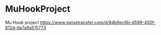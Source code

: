 # MuHookProject
Mu Hook project
https://www.swisstransfer.com/d/84b9ec6b-d599-450f-812d-da7a8a515773
